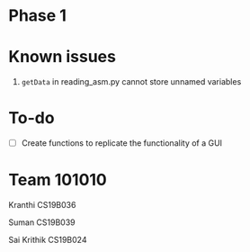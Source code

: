 # Phase 1

# Known issues

1. `getData` in reading_asm.py cannot store unnamed variables

# To-do
- [ ] Create functions to replicate the functionality of a GUI

# Team 101010

Kranthi CS19B036

Suman CS19B039

Sai Krithik CS19B024
